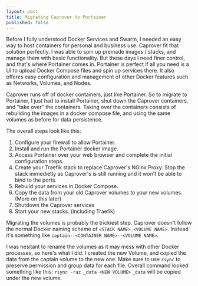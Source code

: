 ```yaml
---
layout: post
title: Migrating Caprover to Portainer
published: false
---
```


Before I fully understood Docker Services and Swarm, I needed an easy way to host containers for personal and business use.
Caprover fit that solution perfectly.
I was able to spin up premade images / stacks, and manage them with basic functionality.
But these days I need finer control, and that's where Portainer comes in.
Portainer is perfect if all you need is a UI to upload Docker Compose files and spin up services there.
It also offeres easy configuration and management of other Docker features such as Networks, Volumes, and Nodes. 

Caprover runs off of docker containers, just like Portainer.
So to migrate to Portainer, I just had to install Portainer, shut down the Caprover containers, and "take over" the containers. 
Taking over the containers consists of rebuilding the images in a docker compose file, and using the same volumes as before for data persistence.

The overall steps look like this:

1. Configure your firewall to allow Portainer. 
2. Install and run the Portainer docker image.
3. Access Portainer over your web browser and complete the initial configuration steps. 
4. Create your Traefik stack to replace Caprover's NGinx Proxy. Stop the stack immedietly as Caprover's is still running and it won't be able to bind to the ports. 
5. Rebuild your services in Docker Compose.
6. Copy the data from your old Caprover volumes to your new volumes. (More on this later)
7. Shutdown the Caprover services
8. Start your new stacks. (including Traefik)


Migrating the volumes is probably the trickiest step.
Caprover doesn't follow the normal Docker naming scheme of `<STACK NAME>_<VOLUME NAME>`. 
Instead it's something like `captain--<CONTAINER NAME>--<VOLUME NAME>`.

I was hesitant to rename the volumes as it may mess with other Docker processes, so here's what I did. 
I created the new Volume, and copied the data from the captain volume to the new one.
Make sure to use `rsync` to preserve permission and group data for each file.
Overall command looked something like this:
`rsync -raz _data <NEW VOLUME>`
`_data` will be copied under the new volume. 